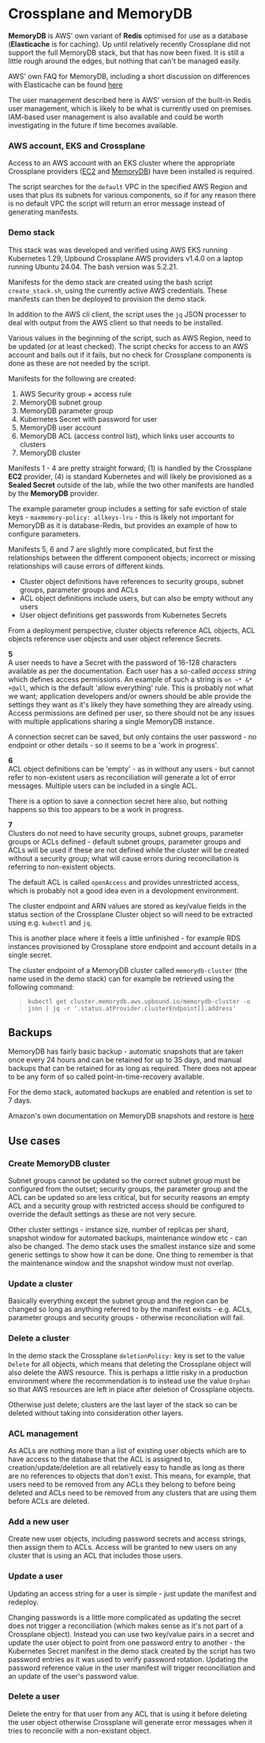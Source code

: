 # Crossplane and MemoryDB

**MemoryDB** is AWS' own variant of **Redis** optimised for use as a database (**Elasticache** is for caching). Up until relatively recently Crossplane did not support the full MemoryDB stack, but that has now been fixed. It is still a little rough around the edges, but nothing that can't be managed easily.

AWS' own FAQ for MemoryDB, including a short discussion on differences with Elasticache can be found [here](https://aws.amazon.com/memorydb/faqs/)

The user management described here is AWS' version of the built-in Redis user management, which is likely to be what is currently used on premises. IAM-based user management is also available and could be worth investigating in the future if time becomes available.

### AWS account, EKS and Crossplane

Access to an AWS account with an EKS cluster where the appropriate Crossplane providers ([EC2](https://marketplace.upbound.io/providers/upbound/provider-aws-ec2) and [MemoryDB](https://marketplace.upbound.io/providers/upbound/provider-aws-memorydb/)) have been installed is required.

The script searches for the `default` VPC in the specified AWS Region and uses that plus its subnets for various components, so if for any reason there is no default VPC the script will return an error message instead of generating manifests.

### Demo stack

This stack was was developed and verified using AWS EKS running Kubernetes 1.29, Upbound Crossplane AWS providers v1.4.0 on a laptop running Ubuntu 24.04. The bash version was 5.2.21.

Manifests for the demo stack are created using the bash script `create_stack.sh`, using the currently active AWS credentials. These manifests can then be deployed to provision the demo stack.

In addition to the AWS cli client, the script uses the `jq` JSON processer to deal with output from the AWS client so that needs to be installed.

Various values in the beginning of the script, such as AWS Region, need to be updated (or at least checked). The script checks for access to an AWS account and bails out if it fails, but no check for Crossplane components is done as these are not needed by the script.

Manifests for the following are created:

1. AWS Security group + access rule
2. MemoryDB subnet group
3. MemoryDB parameter group
4. Kubernetes Secret with password for user
5. MemoryDB user account
6. MemoryDB ACL (access control list), which links user accounts to clusters
7. MemoryDB cluster

Manifests 1 - 4 are pretty straight forward; (1) is handled by the Crossplane **EC2** provider, (4) is standard Kubernetes and will likely be provisioned as a **Sealed Secret** outside of the lab, while the two other manifests are handled by the **MemoryDB** provider.

The example parameter group includes a setting for safe eviction of stale keys - `maxmemory-policy: allkeys-lru` - this is likely not important for MemoryDB as it is database-Redis, but provides an example of how to configure parameters.

Manifests 5, 6 and 7 are slightly more complicated, but first the relationships between the different component objects; incorrect or missing relationships will cause errors of different kinds.

* Cluster object definitions have references to security groups, subnet groups, parameter groups and ACLs
* ACL object definitions include users, but can also be empty without any users
* User object definitions get passwords from Kubernetes Secrets

From a deployment perspective, cluster objects reference ACL objects, ACL objects reference user objects and user object reference Secrets.

**5**\
A user needs to have a Secret with the password of 16-128 characters available as per the documentation. Each user has a so-called *access string* which defines access permissions. An example of such a string is `on ~* &* +@all`, which is the default 'allow everything' rule. This is probably not what we want; application developers and/or owners should be able provide the settings they want as it's likely they have something they are already using. Access permissions are defined per user, so there should not be any issues with multiple applications sharing a single MemoryDB instance.

A connection secret can be saved, but only contains the user password - no endpoint or other details - so it seems to be a 'work in progress'.

**6**\
ACL object definitions can be 'empty' - as in without any users - but cannot refer to non-existent users as reconciliation will generate a lot of error messages. Multiple users can be included in a single ACL.

There is a option to save a connection secret here also, but nothing happens so this too appears to be a work in progress.

**7**\
Clusters do not need to have security groups, subnet groups, parameter groups or ACLs defined - default subnet groups, parameter groups and ACLs will be used if these are not defined while the cluster will be created without a security group; what will cause errors during reconciliation is referring to non-existent objects.

The default ACL is called `openAccess` and provides unrestricted access, which is probably not a good idea even in a devolopment environment.

The cluster endpoint and ARN values are stored as key/value fields in the status section of the Crossplane Cluster object so will need to be extracted using e.g. `kubectl` and `jq`.

This is another place where it feels a little unfinished - for example RDS instances provisioned by Crossplane store endpoint and account details in a single secret.

The cluster endpoint of a MemoryDB cluster called `memorydb-cluster` (the name used in the demo stack) can for example be retrieved using the following command:
> `kubectl get cluster.memorydb.aws.upbound.io/memorydb-cluster -o json | jq -r '.status.atProvider.clusterEndpoint[].address'`

## Backups
MemoryDB has fairly basic backup - automatic snapshots that are taken once every 24 hours and can be retained for up to 35 days, and manual backups that can be retained for as long as required. There does not appear to be any form of so called point-in-time-recovery available.

For the demo stack, automated backups are enabled and retention is set to 7 days.

Amazon's own documentation on MemoryDB snapshots and restore is [here](https://docs.aws.amazon.com/memorydb/latest/devguide/snapshots.html)

## Use cases

### Create MemoryDB cluster
Subnet groups cannot be updated so the correct subnet group must be configured from the outset; security groups, the parameter group and the ACL can be updated so are less critical, but for security reasons an empty ACL and a security group with restricted access should be configured to override the default settings as these are not very secure.

Other cluster settings - instance size, number of replicas per shard, snapshot window for automated backups, maintenance window etc - can also be changed. The demo stack uses the smallest instance size and some generic settings to show how it can be done. One thing to remember is that the maintenance window and the snapshot window must not overlap.

### Update a cluster
Basically everything except the subnet group and the region can be changed so long as anything referred to by the manifest exists - e.g. ACLs, parameter groups and security groups - otherwise reconciliation will fail.

### Delete a cluster
In the demo stack the Crossplane `deletionPolicy:` key is set to the value `Delete` for all objects, which means that deleting the Crossplane object will also delete the AWS resource. This is perhaps a little risky in a production environment where the recommendation is to instead use the value `Orphan` so that AWS resources are left in place after deletion of Crossplane objects.

Otherwise just delete; clusters are the last layer of the stack so can be deleted without taking into consideration other layers.

### ACL management
As ACLs are nothing more than a list of existing user objects which are to have access to the database that the ACL is assigned to, creation/update/deletion are all relatively easy to handle as long as there are no references to objects that don't exist. This means, for example, that users need to be removed from any ACLs they belong to before being deleted and ACLs need to be removed from any clusters that are using them before ACLs are deleted.

### Add a new user
Create new user objects, including password secrets and access strings, then assign them to ACLs. Access will be granted to new users on any cluster that is using an ACL that includes those users.

### Update a user
Updating an access string for a user is simple - just update the manifest and redeploy.

Changing passwords is a little more complicated as updating the secret does not trigger a reconciliation (which makes sense as it's not part of a Crossplane object). Instead you can use two key/value pairs in a secret and update the user object to point from one password entry to another - the Kubernetes Secret manifest in the demo stack created by the script has two password entries as it was used to verify password rotation. Updating the password reference value in the user manifest will trigger reconciliation and an update of the user's password value.

### Delete a user
Delete the entry for that user from any ACL that is using it before deleting the user object otherwise Crossplane will generate error messages when it tries to reconcile with a non-existant object.




